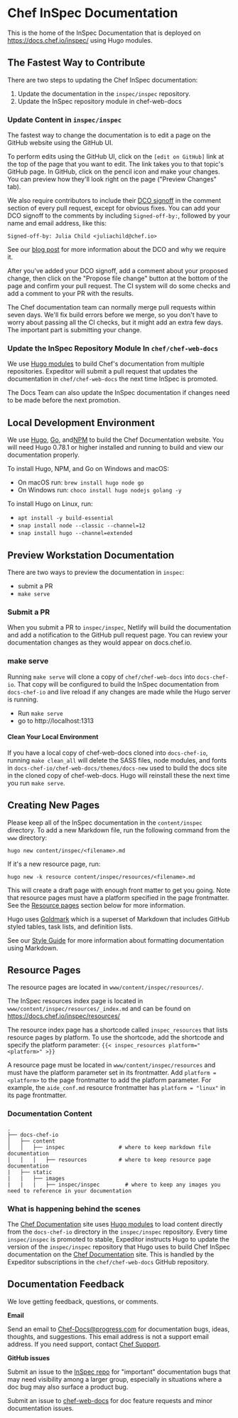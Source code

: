 # Chef InSpec Documentation

This is the home of the InSpec Documentation that is deployed on
https://docs.chef.io/inspec/ using Hugo modules.

## The Fastest Way to Contribute

There are two steps to updating the Chef InSpec documentation:

1. Update the documentation in the `inspec/inspec` repository.
1. Update the InSpec repository module in chef-web-docs

### Update Content in `inspec/inspec`

The fastest way to change the documentation is to edit a page on the
GitHub website using the GitHub UI.

To perform edits using the GitHub UI, click on the `[edit on GitHub]` link at
the top of the page that you want to edit. The link takes you to that topic's GitHub
page. In GitHub, click on the pencil icon and make your changes. You can preview
how they'll look right on the page ("Preview Changes" tab).

We also require contributors to include their [DCO signoff](https://github.com/chef/chef/blob/master/CONTRIBUTING.md#developer-certification-of-origin-dco)
in the comment section of every pull request, except for obvious fixes. You can
add your DCO signoff to the comments by including `Signed-off-by:`, followed by
your name and email address, like this:

`Signed-off-by: Julia Child <juliachild@chef.io>`

See our [blog post](https://blog.chef.io/introducing-developer-certificate-of-origin/)
for more information about the DCO and why we require it.

After you've added your DCO signoff, add a comment about your proposed change,
then click on the "Propose file change" button at the bottom of the page and
confirm your pull request. The CI system will do some checks and add a comment
to your PR with the results.

The Chef documentation team can normally merge pull requests within seven days.
We'll fix build errors before we merge, so you don't have to
worry about passing all the CI checks, but it might add an extra
few days. The important part is submitting your change.

### Update the InSpec Repository Module In `chef/chef-web-docs`

We use [Hugo modules](https://gohugo.io/hugo-modules/) to build Chef's documentation
from multiple repositories. Expeditor will submit a pull request that updates the documentation
in `chef/chef-web-docs` the next time InSpec is promoted.

The Docs Team can also update the InSpec documentation if changes need to be made
before the next promotion.

## Local Development Environment

We use [Hugo](https://gohugo.io/), [Go](https://golang.org/), and[NPM](https://www.npmjs.com/)
to build the Chef Documentation website. You will need Hugo 0.78.1 or higher
installed and running to build and view our documentation properly.

To install Hugo, NPM, and Go on Windows and macOS:

- On macOS run: `brew install hugo node go`
- On Windows run: `choco install hugo nodejs golang -y`

To install Hugo on Linux, run:

- `apt install -y build-essential`
- `snap install node --classic --channel=12`
- `snap install hugo --channel=extended`

## Preview Workstation Documentation

There are two ways to preview the documentation in `inspec`:

- submit a PR
- `make serve`


### Submit a PR

When you submit a PR to `inspec/inspec`, Netlify will build the documentation
and add a notification to the GitHub pull request page. You can review your
documentation changes as they would appear on docs.chef.io.

### make serve

Running `make serve` will clone a copy of `chef/chef-web-docs` into `docs-chef-io`.
That copy will be configured to build the InSpec documentation from `docs-chef-io`
and live reload if any changes are made while the Hugo server is running.

- Run `make serve`
- go to http://localhost:1313

#### Clean Your Local Environment

If you have a local copy of chef-web-docs cloned into `docs-chef-io`,
running `make clean_all` will delete the SASS files, node modules, and fonts in
`docs-chef-io/chef-web-docs/themes/docs-new` used to
build the docs site in the cloned copy of chef-web-docs. Hugo will reinstall these
the next time you run `make serve`.

## Creating New Pages

Please keep all of the InSpec documentation in the `content/inspec` directory.
To add a new Markdown file, run the following command from the `www` directory:

```
hugo new content/inspec/<filename>.md
```

If it's a new resource page, run:

```
hugo new -k resource content/inspec/resources/<filename>.md
```

This will create a draft page with enough front matter to get you going. Note that
resource pages must have a platform specified in the page frontmatter. See
the [Resource pages](#resource-pages) section below for more information.

Hugo uses [Goldmark](https://github.com/yuin/goldmark) which is a
superset of Markdown that includes GitHub styled tables, task lists, and
definition lists.

See our [Style Guide](https://docs.chef.io/style_guide/) for more information
about formatting documentation using Markdown.

## Resource Pages

The resource pages are located in `www/content/inspec/resources/`.

The InSpec resources index page is located in `www/content/inspec/resources/_index.md`
and can be found on https://docs.chef.io/inspec/resources/

The resource index page has a shortcode called `inspec_resources` that lists
resource pages by platform. To use the shortcode, add the shortcode and
specify the platform parameter: `{{< inspec_resources platform="<platform>" >}}`

A resource page must be located in `www/content/inspec/resources` and must have
the platform parameter set in its frontmatter. Add `platform = <platform>` to
the page frontmatter to add the platform parameter. For example, the
`aide_conf.md` resource frontmatter has `platform = "linux"` in its page
frontmatter.
### Documentation Content
```
.
├── docs-chef-io
│   ├── content
│   │   ├── inspec                 # where to keep markdown file documentation
│   │   │   ├── resources          # where to keep resource page documentation
|   ├── static
|   |   ├── images
|   |   |   ├── inspec/inspec        # where to keep any images you need to reference in your documentation
```

### What is happening behind the scenes

The [Chef Documentation](https://docs.chef.io) site uses [Hugo modules](https://gohugo.io/hugo-modules/)
to load content directly from the `docs-chef-io` directory in the `inspec/inspec`
repository. Every time `inspec/inspec` is promoted to stable, Expeditor
instructs Hugo to update the version of the `inspec/inspec` repository
that Hugo uses to build Chef InSpec documentation on the [Chef Documentation](https://docs.chef.io)
site. This is handled by the Expeditor subscriptions in the `chef/chef-web-docs` GitHub repository.

## Documentation Feedback

We love getting feedback, questions, or comments.

**Email**

Send an email to Chef-Docs@progress.com for documentation bugs,
ideas, thoughts, and suggestions. This email address is not a
support email address. If you need support, contact [Chef Support](https://www.chef.io/support/).

**GitHub issues**

Submit an issue to the [InSpec repo](https://github.com/inspec/inspec/issues)
for "important" documentation bugs that may need visibility among a larger group,
especially in situations where a doc bug may also surface a product bug.

Submit an issue to [chef-web-docs](https://github.com/chef/chef-web-docs/issues) for
doc feature requests and minor documentation issues.

